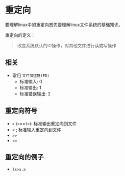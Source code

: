# 重定向

要理解linux中的重定向首先要理解linux文件系统的基础知识。

重定向的定义：
> 改变系统默认的IO操作，对其他文件进行读或写操作

## 相关

- 常用 `文件描述符(FD)`
  - 标准输入: 0
  - 标准输出: 1
  - 标准错误输出: 2

## 重定向符号

- `>` (`>`==`1>`): 标准输出重定向到文件
- `<` ; 标准输入重定向到文件
- `>>`
- `<<`

## 重定向的例子

- `ls>a.a`
